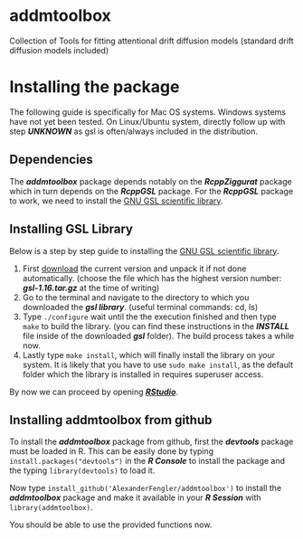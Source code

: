 # addmtoolbox
Collection of Tools for fitting attentional drift diffusion models (standard drift diffusion models included)


# Installing the package

The following guide is specifically for Mac OS systems. Windows systems have not yet been tested. On Linux/Ubuntu system, directly follow up with step ***UNKNOWN*** as gsl is often/always included in the distribution. 

## Dependencies
The ***addmtoolbox*** package depends notably on the ***RcppZiggurat*** package which in turn depends on the ***RcppGSL*** package. For the ***RcppGSL*** package to work, we need to install the [GNU GSL scientific library](http://www.gnu.org/software/gsl/). 

## Installing GSL Library
Below is a step by step guide to installing the [GNU GSL scientific library](http://www.gnu.org/software/gsl/).

1. First [download](http://mirrors.ibiblio.org/gnu/ftp/gnu/gsl/) the current version and unpack it if not done automatically. (choose the file which has the highest version number: ***gsl-1.16.tar.gz*** at the time of writing)
2. Go to the terminal and navigate to the directory to which you downloaded the ***gsl library***. (useful terminal commands: cd, ls)
3. Type ```./configure``` wait until the the execution finished and then type ```make``` to build the library. (you can find these instructions in the ***INSTALL*** file inside of the downloaded ***gsl*** folder). The build process takes a while now.
4. Lastly type ```make install```, which will finally install the library on your system. It is likely that you have to use ```sudo make install```, as the default folder which the library is installed in requires superuser access.

By now we can proceed by opening [***RStudio***](http://www.rstudio.com/).

## Installing addmtoolbox from github

To install the ***addmtoolbox*** package from github, first the ***devtools*** package must be loaded in R.
This can be easily done by typing ```install.packages("devtools")``` in the ***R Console*** to install the package and the typing ```library(devtools)``` to load it.

Now type ```install_github('AlexanderFengler/addmtoolbox')``` to install the ***addmtoolbox*** package and make it available in your ***R Session*** with ```library(addmtoolbox)```.

You should be able to use the provided functions now.



